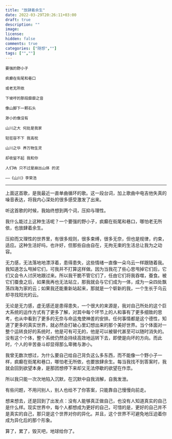 ```yaml
---
title: "放肆着余生"
date: 2022-03-29T20:26:11+03:00
draft: true
description: ""
image: 
license: 
hidden: false
comments: true
categories: ["随想",""]
tags: ["",""]
---
```

```
要强的野⼩⼦

疯癫在街尾和巷⼝

或⽼⽆所依

下坡哼的那段靡靡之⾳

像⼭脚下⼀颗⽯头

渺⼩的像没有

⼭川之⼤ 何处是我家

轻狂容不下 我⾼枕

⼭川之华 养万物⽣灵

却收留不起 我和你

⼈们呐 只不过是崩出⼭体 的泥

——《山川》李荣浩
```
***
上面这首歌，是我最近一直单曲循环的歌。这一段台词，加上歌曲中电吉他失真的噪音表达，将我内心深处的很多感受激发了出来。

听这首歌的时候，我始终想到两个词，压抑与理性。

我什么能过上这种生活呢？一个要强的野小子，疯癫在街尾和巷⼝，哪怕老无所依，也放肆着余生。

压抑而又理性的世界里，有很多规则，很多束缚，很多无奈，但也是规律，约束，适应。这种生活好吗，也许好，但那些自由自在，无拘无束的生活总让我为之动容。

无力感，无法落地地漂浮着，患得患失，这些情绪一直像一朵乌云一样跟随着我。我知道怎么甩掉它们，可我并不打算这样做。因为当我花了些心思甩掉它们后，它们又会令人讨厌地跟过来。所以我干脆不管它们了，任由它们将我吞噬，蚕食。被它们蚕食之后，如果我再也无法站立，那我就会与它们成为一体，成为一朵四处飘荡四海为家的云；如果我还能重新站起来，那就是一个崭新的我，一个生长于乌云却寻找阳光的云。

无论是无力感，虚无感还是患得患失，一个很大的来源是，我对自己所处的这个巨大系统的运作方式有了更多了解，对其中每个环节上的人和事有了更多细致的思考，也从中看到了更多的无奈与命运鬼使神差的安排。任何事情都是这个德性，知道了更多的真实世界，就必然会打破心里幻想出来的那个美好世界。当个体面对一整个运转良好的系统时，他是可有可无的，他是可以被替代甚至可以随时消失的。没有这个个体，整个系统仍然会持续高效地运转下去，即使是向坏的方向。而此时，个人的辛苦奋斗却显得那么卑微与渺小。

我曾无数次想过，为什么要自己给自己背负这么多东西，而不能像一个野小子一样，疯癫在街尾和巷口，哪怕老无所依，也要放肆余生。每当我找不到答案时，我就会回到欲望本身，是那团想停下来却又无法停歇的欲望在作祟。

所以我只能一次次地陷入沉默，在沉默中自我消解，自我发泄。

有些问题，不用问别人，别人也给不了你答案，只能靠自己慢慢向前走。

想来想去，还是回到了出发点：没有人能够真正做自己，也没有人知道真实的自己是什么样。现实世界中，每个人都想成为更好的自己，可惜的是，更好的自己并不是真实的自己，那只是这个世界对你的异化。并且，这个世界不可避免地压迫着你成为异化后的那个形象。

算了，累了，毁灭吧，地球给你了。